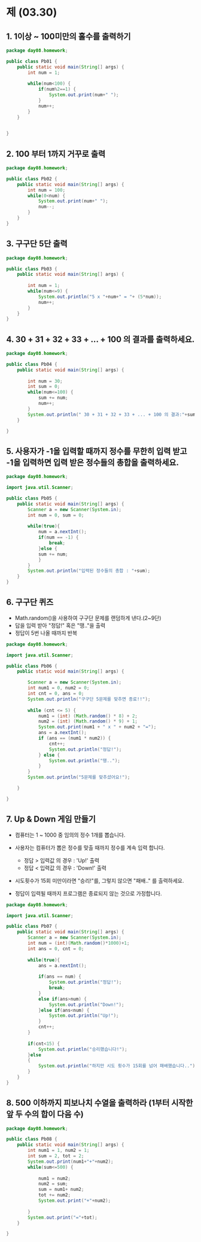 # 제 (03.30)

## 1.  1이상 ~ 100미만의 홀수를 출력하기 

```java
package day08.homework;

public class Pb01 {
	public static void main(String[] args) {
		int num = 1;
		
		while(num<100) {
			if(num%2==1) {
				System.out.print(num+" ");
			}
			num++;
		}
	}
	

}
```



## 2. 100 부터 1까지 거꾸로 출력 

```java
package day08.homework;

public class Pb02 {
	public static void main(String[] args) {
		int num = 100;
		while(0<num) {
			System.out.print(num+" ");
			num--;
		}
	}
}
```



## 3. 구구단 5단 출력

```java
package day08.homework;

public class Pb03 {
	public static void main(String[] args) {
		
		int num = 1;
		while(num<=9) {
			System.out.println("5 x "+num+" = "+ (5*num));
			num++;
		}
	}
}
```



## 4. 30 + 31 + 32 + 33 + ... + 100 의 결과를 출력하세요. 

```java
package day08.homework;

public class Pb04 {
	public static void main(String[] args) {
	
		int num = 30;
		int sum = 0;
		while(num<=100) {
			sum += num;
			num++;
		}
		System.out.println(" 30 + 31 + 32 + 33 + ... + 100 의 결과:"+sum);
	}

}
```



## 5.  사용자가 -1을 입력할 때까지 정수를 무한히 입력 받고 -1을 입력하면 입력 받은 정수들의           	 총합을 출력하세요.

```java
package day08.homework;

import java.util.Scanner;

public class Pb05 {
	public static void main(String[] args) {
		Scanner a = new Scanner(System.in);
		int num = 0, sum = 0;
		
		while(true){
			num = a.nextInt();
			if(num == -1) {
				break;
			}else {
			sum += num;
			}
		}
		System.out.println("입력된 정수들의 총합 : "+sum);
	}
}
```



## 6. 구구단 퀴즈 

- Math.random()을 사용하여 구구단 문제를 랜덤하게 낸다.(2~9단)
- 답을 입력 받아 "정답!" 혹은 "땡.."을 출력
- 정답이 5번 나올 때까지 반복

```java
package day08.homework;

import java.util.Scanner;

public class Pb06 {
	public static void main(String[] args) {

		Scanner a = new Scanner(System.in);
		int num1 = 0, num2 = 0;
		int cnt = 0, ans = 0;
		System.out.println("구구단 5문제를 맞추면 종료!!");
		
		while (cnt <= 5) {
			num1 = (int) (Math.random() * 8) + 2;
			num2 = (int) (Math.random() * 9) + 1;
			System.out.print(num1 + " x " + num2 + "=");
			ans = a.nextInt();
			if (ans == (num1 * num2)) {
				cnt++;
				System.out.println("정답!");
			} else {
				System.out.println("땡..");
			}
		}
		System.out.println("5문제를 맞추셨어요!");

	}

}
```



## 7. Up & Down 게임 만들기

- 컴퓨터는 1 ~ 1000 중 임의의 정수 1개를 뽑습니다.
- 사용자는 컴퓨터가 뽑은 정수를 맞출 때까지 정수를 계속 입력 합니다.
  - 정답 > 입력값 의 경우 : 'Up!' 출력
  - 정답 < 입력값 의 경우 : 'Down!' 출력

- 시도횟수가 15회 미만이라면 "승리!"를, 그렇지 않으면 "패배.." 를 출력하세요.
- 정답이 입력될 때까지 프로그램은 종료되지 않는 것으로 가정합니다.

```java
package day08.homework;

import java.util.Scanner;

public class Pb07 {
	public static void main(String[] args) {
		Scanner a = new Scanner(System.in);
		int num = (int)(Math.random()*1000)+1;
		int ans = 0, cnt = 0;
		
		while(true){
			ans = a.nextInt();
			
			if(ans == num) {
				System.out.println("정답!");
				break;
			}
			else if(ans>num) {
				System.out.println("Down!");
			}else if(ans<num) {
				System.out.println("Up!");
			}
			cnt++;
		}
		
		if(cnt<15) {
			System.out.println("승리했습니다!");
		}else
		{
			System.out.println("하지만 시도 횟수가 15회를 넘어 패배했습니다..");
		}
	}
}
```



## 8. 500 이하까지 피보나치 수열을 출력하라 (1부터 시작한 앞 두 수의 합이 다음 수)

```java
package day08.homework;

public class Pb08 {
	public static void main(String[] args) {
		int num1 = 1, num2 = 1;
		int sum = 2, tot = 2;
		System.out.print(num1+"+"+num2);
		while(sum<=500) {
			
			num1 = num2;
			num2 = sum;
			sum = num1+ num2;
			tot += num2;
			System.out.print("+"+num2);
			
		}
		System.out.print("="+tot);
	}

}
```

